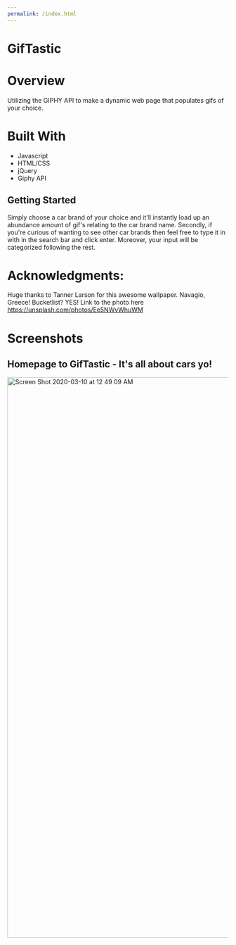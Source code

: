 ```yaml
---
permalink: /index.html
---
```


# GifTastic

# Overview
Utilizing the GIPHY API to make a dynamic web page that populates gifs of your choice.

# Built With
* Javascript
* HTML/CSS
* jQuery
* Giphy API

## Getting Started
Simply choose a car brand of your choice and it'll instantly load up an abundance amount of gif's relating to the car brand name. Secondly, if you're curious of wanting to see other car brands then feel free to type it in with in the search bar and click enter. Moreover, your input will be categorized following the rest.


# Acknowledgments:
Huge thanks to Tanner Larson for this awesome wallpaper. Navagio, Greece! Bucketlist? YES! Link to the photo here https://unsplash.com/photos/Ee5NWvWhuWM



# Screenshots

## Homepage to GifTastic - It's all about cars yo!

<img width="1275" alt="Screen Shot 2020-03-10 at 12 49 09 AM" src="https://user-images.githubusercontent.com/55514757/76280830-84f5a280-6269-11ea-92c1-1ba8b882741c.png">
